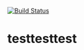 [![Build Status](https://travis-ci.org/tmysku/testtesttest.svg?branch=master)](https://travis-ci.org/tmysku/testtesttest)

# testtesttest
